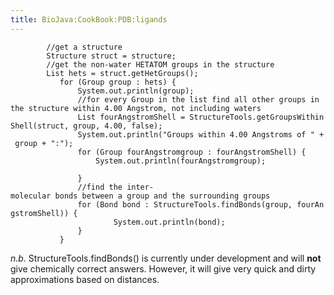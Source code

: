```yaml
---
title: BioJava:CookBook:PDB:ligands
---
```


<java>

`        //get a structure`  
`        Structure struct = structure;`  
`        //get the non-water HETATOM groups in the structure`  
`        List`<Group>` hets = struct.getHetGroups();`  
`           for (Group group : hets) {`  
`               System.out.println(group);`  
`               //for every Group in the list find all other groups in the structure within 4.00 Angstrom, not including waters`  
`               List`<Group>` fourAngstromShell = StructureTools.getGroupsWithinShell(struct, group, 4.00, false);`  
`               System.out.println("Groups within 4.00 Angstroms of " + group + ":");`  
`               for (Group fourAngstromgroup : fourAngstromShell) {`  
`                   System.out.println(fourAngstromgroup);`  
`                       `  
`               }`  
`               //find the inter-molecular bonds between a group and the surrounding groups `  
`               for (Bond bond : StructureTools.findBonds(group, fourAngstromShell)) {`  
`                       System.out.println(bond);`  
`               }`  
`           }`

</java>

*n.b.* StructureTools.findBonds() is currently under development and
will **not** give chemically correct answers. However, it will give very
quick and dirty approximations based on distances.
